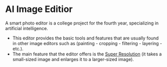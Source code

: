 # AI Image Editior
A smart photo editor is a college project for the fourth year, specializing in artificial intelligence.
  * This editor provides the basic tools and features that are usually found in other image editors such as (painting - cropping - filtering - layering - etc.).
  * The main feature that the editor offers is the [Super Resolution](https://gitlab.com/Nitro963/image-processing-api) (it takes a small-sized image and enlarges it to a larger-sized image).
